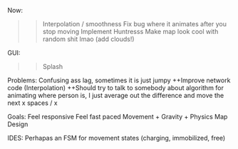 Now:
  >> Interpolation / smoothness
  Fix bug where it animates after you stop moving
  Implement Huntresss
  Make map look cool with random shit lmao (add clouds!)

GUI:
  >> Splash

Problems:
  Confusing ass lag, sometimes it is just jumpy
    ++Improve network code (Interpolation)
    ++Should try to talk to somebody about algorithm for animating where person is, I just average out the difference and move the next x spaces / x

Goals:
  Feel responsive
  Feel fast paced
  Movement + Gravity + Physics
  Map Design

IDES:
  Perhapas an FSM for movement states (charging, immobilized, free)
